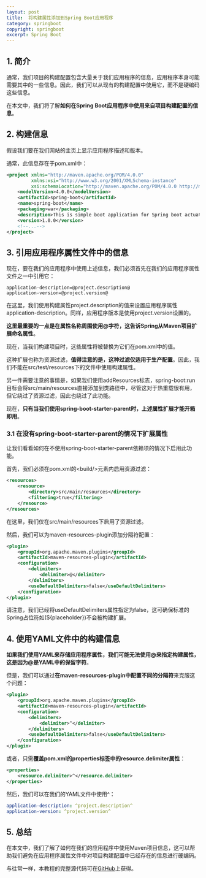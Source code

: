```yaml
---
layout: post
title:  将构建属性添加到Spring Boot应用程序
category: springboot
copyright: springboot
excerpt: Spring Boot
---
```


## 1. 简介

通常，我们项目的构建配置包含大量关于我们应用程序的信息，应用程序本身可能需要其中的一些信息。因此，我们可以从现有的构建配置中使用它，而不是硬编码这些信息。

在本文中，我们将了解**如何在Spring Boot应用程序中使用来自项目构建配置的信息**。

## 2. 构建信息

假设我们要在我们网站的主页上显示应用程序描述和版本。

通常，此信息存在于pom.xml中：

```xml
<project xmlns="http://maven.apache.org/POM/4.0.0"
		 xmlns:xsi="http://www.w3.org/2001/XMLSchema-instance"
		 xsi:schemaLocation="http://maven.apache.org/POM/4.0.0 http://maven.apache.org/xsd/maven-4.0.0.xsd">
	<modelVersion>4.0.0</modelVersion>
	<artifactId>spring-boot</artifactId>
	<name>spring-boot</name>
	<packaging>war</packaging>
	<description>This is simple boot application for Spring boot actuator test</description>
	<version>1.0.0</version>
	<!--...-->
</project>
```

## 3. 引用应用程序属性文件中的信息

现在，要在我们的应用程序中使用上述信息，我们必须首先在我们的应用程序属性文件之一中引用它：

```properties
application-description=@project.description@
application-version=@project.version@
```

在这里，我们使用构建属性project.description的值来设置应用程序属性application-description。同样，应用程序版本是使用project.version设置的。

**这里最重要的一点是在属性名称周围使用@字符，这告诉Spring从Maven项目扩展命名属性**。

现在，当我们构建项目时，这些属性将被替换为它们在pom.xml中的值。

这种扩展也称为资源过滤，**值得注意的是，这种过滤仅适用于生产配置**。因此，我们不能在src/test/resources下的文件中使用构建属性。

另一件需要注意的事情是，如果我们使用addResources标志，spring-boot:run目标会将src/main/resources直接添加到类路径中，尽管这对于热重载很有用，但它绕过了资源过滤，因此也绕过了此功能。

现在，**只有当我们使用spring-boot-starter-parent时，上述属性扩展才能开箱即用**。

### 3.1 在没有spring-boot-starter-parent的情况下扩展属性

让我们看看如何在不使用spring-boot-starter-parent依赖项的情况下启用此功能。

首先，我们必须在pom.xml的<build/\>元素内启用资源过滤：

```xml
<resources>
	<resource>
		<directory>src/main/resources</directory>
		<filtering>true</filtering>
	</resource>
</resources>
```

在这里，我们仅在src/main/resources下启用了资源过滤。

然后，我们可以为maven-resources-plugin添加分隔符配置：

```xml
<plugin>
	<groupId>org.apache.maven.plugins</groupId>
	<artifactId>maven-resources-plugin</artifactId>
	<configuration>
		<delimiters>
			<delimiter>@</delimiter>
		</delimiters>
		<useDefaultDelimiters>false</useDefaultDelimiters>
	</configuration>
</plugin>
```

请注意，我们已经将useDefaultDelimiters属性指定为false，这可确保标准的Spring占位符如(${placeholder})不会被构建扩展。

## 4. 使用YAML文件中的构建信息

**如果我们使用YAML来存储应用程序属性，我们可能无法使用@来指定构建属性，这是因为@是YAML中的保留字符**。

但是，我们可以通过**在maven-resources-plugin中配置不同的分隔符**来克服这个问题：

```xml
<plugin>
	<groupId>org.apache.maven.plugins</groupId>
	<artifactId>maven-resources-plugin</artifactId>
	<configuration>
		<delimiters>
			<delimiter>^</delimiter>
		</delimiters>
		<useDefaultDelimiters>false</useDefaultDelimiters>
	</configuration>
</plugin>
```

或者，只需**覆盖pom.xml的properties标签中的resource.delimiter属性**：

```xml
<properties>
    <resource.delimiter>^</resource.delimiter>
</properties>
```

然后，我们可以在我们的YAML文件中使用^：

```yaml
application-description: ^project.description^
application-version: ^project.version^
```

## 5. 总结

在本文中，我们了解了如何在我们的应用程序中使用Maven项目信息，这可以帮助我们避免在应用程序属性文件中对项目构建配置中已经存在的信息进行硬编码。

与往常一样，本教程的完整源代码可在[GitHub](https://github.com/tuyucheng7/taketoday-tutorial4j/tree/master/spring-boot-modules/spring-boot-properties-1)上获得。
